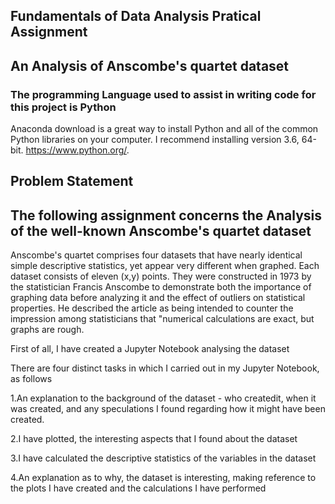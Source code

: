 
## Fundamentals of Data Analysis Pratical Assignment
## An Analysis of Anscombe's quartet dataset 

### The programming Language used to assist in writing code for this project is Python
Anaconda download is a great way to install Python and all of the common Python libraries on your computer. I recommend installing version 3.6, 64-bit. https://www.python.org/.
## Problem Statement
## The following assignment concerns the Analysis of the well-known Anscombe's quartet dataset
Anscombe's quartet comprises four datasets that have nearly identical simple descriptive statistics, yet appear very different when graphed. Each dataset consists of eleven (x,y) points. They were constructed in 1973 by the statistician Francis Anscombe to demonstrate both the importance of graphing data before analyzing it and the effect of outliers on statistical properties. He described the article as being intended to counter the impression among statisticians that "numerical calculations are exact, but graphs are rough.

First of all, I have created a Jupyter Notebook analysing the dataset

There are four distinct tasks in which I carried out in my Jupyter Notebook, as follows

1.An explanation to the background of the dataset - who createdit, when it was created, and any speculations I found regarding how it might       have been created.

2.I have plotted, the interesting aspects that I found about the dataset

3.I have calculated the descriptive statistics of the variables in the dataset

4.An explanation as to why, the dataset is interesting, making reference to the plots I have created and the calculations I have performed
